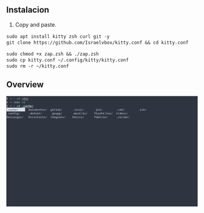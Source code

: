 ## Instalacion
1. Copy and paste.

```shell
sudo apt install kitty zsh curl git -y
git clone https://github.com/Israelvbox/kitty.conf && cd kitty.conf
```

```shell
sudo chmod +x zap.zsh && ./zap.zsh
sudo cp kitty.conf ~/.config/kitty/kitty.conf
sudo rm -r ~/kitty.conf
```


## Overview
![image](https://github.com/Israelvbox/kitty.conf/blob/main/overview/Captura%20desde%202024-04-28%2014-18-05.png)

